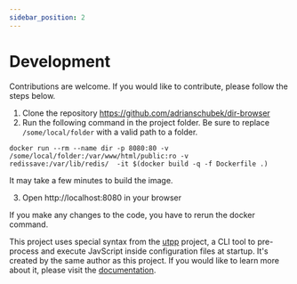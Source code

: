 ```yaml
---
sidebar_position: 2
---
```


# Development

Contributions are welcome. If you would like to contribute, please follow the steps below.

1. Clone the repository https://github.com/adrianschubek/dir-browser
2. Run the following command in the project folder. Be sure to replace `/some/local/folder` with a valid path to a folder.

```
docker run --rm --name dir -p 8080:80 -v /some/local/folder:/var/www/html/public:ro -v redissave:/var/lib/redis/  -it $(docker build -q -f Dockerfile .)
```
It may take a few minutes to build the image.

3. Open http://localhost:8080 in your browser

If you make any changes to the code, you have to rerun the docker command.

This project uses special syntax from the [utpp](https://github.com/adrianschubek/utpp) project, a CLI tool to pre-process and execute JavScript inside configuration files at startup. It's created by the same author as this project. If you would like to learn more about it, please visit the [documentation](https://utpp.adriansoftware.de/).
